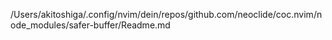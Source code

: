 /Users/akitoshiga/.config/nvim/dein/repos/github.com/neoclide/coc.nvim/node_modules/safer-buffer/Readme.md